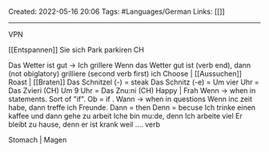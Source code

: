 Created: 2022-05-16 20:06
Tags: #Languages/German 
Links: [[]]
___
VPN

[[Entspannen]] Sie sich
Park parkiren CH

Das Wetter ist gut -> Ich grillere
Wenn das Wetter gut ist (verb end), dann (not obiglatory) grilliere (second verb first) ich
Choose | [[Aussuchen]]
Roast | [[Braten]]
Das Schnitzel (-) = steak
Das Schnitz (-e) = 
Um vier Uhr = Das Zvieri (CH)
Um 9 Uhr = Das Znu:ni (CH)
Happy | Frah
Wenn -> when in statements. Sort of "if". Ob = if .
Wann -> when in questions
Wenn inc zeit habe, dann treffe ich Freunde.
Dann = then
Denn = becuse
Ich trinke einen kaffee und dann gehe zu arbeit
Iche bin mu:de, denn Ich arbeite viel
Er bleibt zu hause, denn er ist krank
weil .... verb

Stomach | Magen